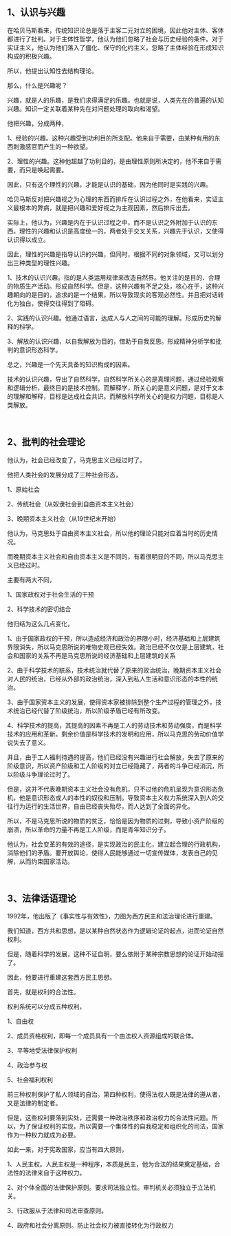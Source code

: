 <h2>1、认识与兴趣</h2><p>在哈贝马斯看来，传统知识论总是落于主客二元对立的困境，因此他对主体、客体都进行了批判。对于主体性哲学，他认为他们忽略了社会与历史经验的条件。对于实证主义，他认为他们落入了僵化、保守的化约主义，忽略了主体经验在形成知识构成的积极兴趣。</p><p>所以，他提出认知性去结构理论。</p><p>那么，什么是兴趣呢？</p><p>兴趣，就是人的乐趣，是我们求得满足的乐趣。也就是说，人类先在的普遍的认知兴趣。知识一定关联着某种先在对问题处理的取向和渴望。</p><p>他把兴趣，分成两种，</p><p>1、经验的兴趣。这种兴趣受到功利目的所支配。他来自于需要，由某种有用的东西刺激感官而产生的一种欲望。</p><p>2、理性的兴趣。这种他超越了功利目的，是由理性原则所决定的，他不来自于需要，而只是唤起需要。</p><p>因此，只有这个理性的兴趣，才能是认识的基础，因为他同时是实践的兴趣。</p><p>哈贝马斯反对把兴趣视之为心理的东西而排斥在认识过程之外，在他看来，实证主义最根本的弊病，就是把兴趣和爱好视之为主观因素，然后排斥出去。</p><p>实际上，他认为，兴趣是内在于认识过程之中，而不是认识之外附加于认识的东西。理性的兴趣和认识是高度统一的，两者处于交叉关系，兴趣先于认识，又使得认识得以成立。</p><p>因此，理性的兴趣是指导认识的兴趣，但同时，根据不同的对象领域，又可以划分出三种类型的理性兴趣。</p><p>1、技术的认识兴趣。指的是人类运用规律来改造自然界。他关注的是目的、合理的物质生产活动。形成自然科学。但是，这种兴趣有不足之处，核心在于，这种兴趣朝向的是目的，追求的是一个结果，所以导致现实的客观必然性。并且把对话转化为独白，使得交往得到了阻碍。</p><p>2、实践的认识兴趣。他通过语言，达成人与人之间的可能的理解。形成历史的解释的科学。</p><p>3、解放的认识兴趣，以自我解放为目的，借助于自我反思。形成精神分析学和批判的意识形态科学。</p><p>总之，兴趣是一个先天具备的知识构成的因素。</p><p>技术的认识兴趣，导出了自然科学，自然科学所关心的是真理问题，通过经验观察和逻辑分析，最终目的是技术控制。而解释学，所关心的是意义问题，是对于文本的理解和解释，目标是达成社会共识。而解放科学所关心的是权力问题，目标是人类解放。</p><p><br></p><h2>2、批判的社会理论</h2><p>他认为，社会已经改变了，马克思主义已经过时了。</p><p>他把人类社会的发展分成了三种社会形态，</p><p>1、原始社会</p><p>2、传统社会（从奴隶社会到自由资本主义社会）</p><p>3、晚期资本主义社会（从19世纪末开始）</p><p>他认为，马克思处于自由资本主义社会，所以他的理论只能对应着当时的历史情况。</p><p>而晚期资本主义社会和自由资本主义是不同的，有着很明显的不同，所以马克思主义已经过时。</p><p>主要有两大不同，</p><p>1、国家政权对于社会生活的干预</p><p>2、科学技术的密切结合</p><p>他归结为这么几点变化，</p><p>1、由于国家政权的干预，所以造成经济和政治的界限小时，经济基础和上层建筑界限消失，所以马克思所说的唯物史观已经失效。政治已经不仅仅是上层建筑，社会和国家的关系不再是马克思所说的经济基础和上层建筑的关系</p><p>2、由于科学技术的联系，技术统治就代替了原来的政治统治，晚期资本主义社会对人民的统治，已经从外部的政治统治，深入到私人生活和意识形态的本性的统治。</p><p>3、由于国家资本主义的发展，使得资本家被排除到整个生产过程的管理之外，技术统治已经代替了阶级统治，所以阶级矛盾已经有所改变。</p><p>4、科学技术的提高，其提高的因素不再是工人的劳动技术和劳动强度，而是科学技术的应用和革新。剩余价值是科学技术的发明和应用，所以马克思的劳动价值学说失去了意义。</p><p>并且，由于工人福利待遇的提高，他们已经没有兴趣进行社会解放，失去了原来的阶级意识，所以资产阶级和工人阶级的对立已经隐藏了，两者的斗争已经消沉，所以阶级斗争理论过时了。</p><p>但是，这并不代表晚期资本主义社会没有危机，只不过他的危机呈现为意识形态危机，他是意识形态或人的本性的奴役和压制。导致资本主义权力系统深入到人的交往行为运行的生活世界，自由已经丧失殆尽，而人达到了全面的异化。</p><p>所以，不是马克思所说的物质的贫乏，恰恰是因为物质的过剩，导致小资产阶级的崩溃，所以革命的力量不再是工人阶级，而是青年知识分子。</p><p>他认为，社会变革的有效的途径，是实现政治的民主化，建立起合理的行政机构，消除他们的矛盾。要开放舆论，使得人民能够通过一切宣传媒体，发表自己的见解，从而约束国家活动。</p><p><br></p><h2>3、法律话语理论</h2><p>1992年，他出版了《事实性与有效性》，力图为西方民主和法治理论进行重建。</p><p>我们知道，西方共和思想，是以某种自然状态作为逻辑论证的起点，进而论证自然权利。</p><p>但是，随着科学的发展，这种不证自明，要么依附于某种宗教思想的论证开始动摇了。</p><p>因此，他要进行重建这套西方民主思想。</p><p>首先，就是权利的合法性。</p><p>权利系统可以分成五种权利，</p><p>1、自由权</p><p>2、成员资格权利，即每一个成员具有一个由法权人资源组成的联合体。</p><p>3、平等地受法律保护权利</p><p>4、政治参与权</p><p>5、社会福利权利</p><p>前三种权利保护了私人领域的自治。第四种权利，使得法权人既是法律的遵从者，又是法律的制定者。</p><p>但是，这些权利要落到实处，还需要一种政治秩序和政治权力的合法性问题。所以，为了保证权利的实现，所以需要一个集体性的自我稳定和组织化的司法，国家作为一种权力就成为必要。</p><p>如此一来，对于宪政国家，应当有四大原则，</p><p>1、人民主权。人民主权是一种程序，本质是民主，他为合法的结果奠定基础，合法性的法律来自于这种权力。</p><p>2、对个体全面的法律保护原则。要求司法独立性。审判机关必须独立于立法机关。</p><p>3、行政服从于法律和司法审查原则。</p><p>4、政府和社会分离原则。防止社会权力被直接转化为行政权力</p><p></p><p></p>